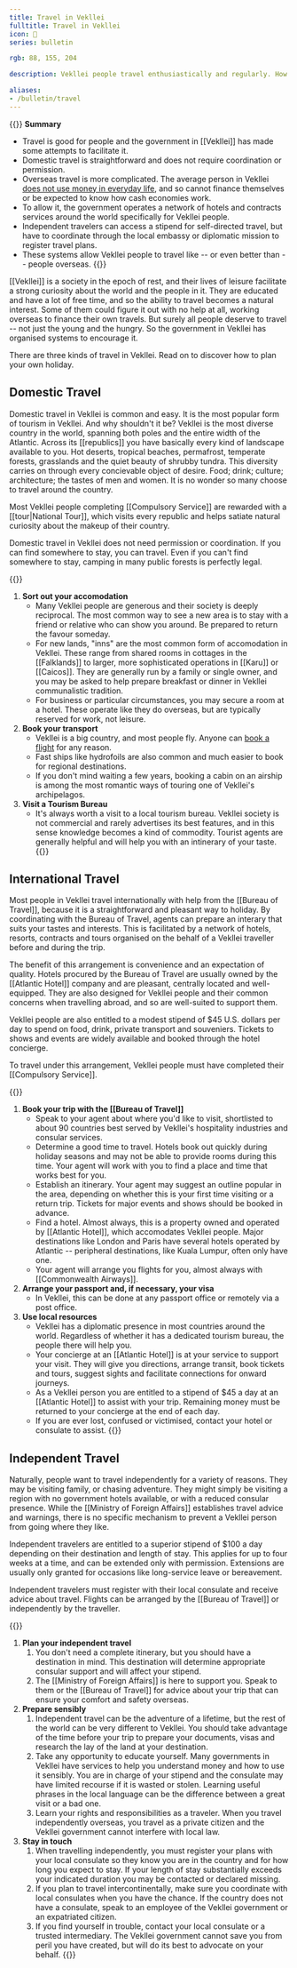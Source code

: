 ```yaml
---
title: Travel in Vekllei
fulltitle: Travel in Vekllei
icon: 🧳
series: bulletin

rgb: 88, 155, 204

description: Vekllei people travel enthusiastically and regularly. How they do so without any money is more complicated.

aliases:
- /bulletin/travel
---
```

{{<note panel>}}
**Summary**

* Travel is good for people and the government in [[Vekllei]] has made some attempts to facilitate it.
* Domestic travel is straightforward and does not require coordination or permission.
* Overseas travel is more complicated. The average person in Vekllei [does not use money in everyday life](/social-economy), and so cannot finance themselves or be expected to know how cash economies work.
* To allow it, the government operates a network of hotels and contracts services around the world specifically for Vekllei people.
* Independent travelers can access a stipend for self-directed travel, but have to coordinate through the local embassy or diplomatic mission to register travel plans.
* These systems allow Vekllei people to travel like -- or even better than -- people overseas.
{{</note>}}

[[Vekllei]] is a society in the epoch of rest, and their lives of leisure facilitate a strong curiosity about the world and the people in it. They are educated and have a lot of free time, and so the ability to travel becomes a natural interest. Some of them could figure it out with no help at all, working overseas to finance their own travels. But surely all people deserve to travel -- not just the young and the hungry. So the government in Vekllei has organised systems to encourage it.

There are three kinds of travel in Vekllei. Read on to discover how to plan your own holiday.

## Domestic Travel

Domestic travel in Vekllei is common and easy. It is the most popular form of tourism in Vekllei. And why shouldn't it be? Vekllei is the most diverse country in the world, spanning both poles and the entire width of the Atlantic. Across its [[republics]] you have basically every kind of landscape available to you. Hot deserts, tropical beaches, permafrost, temperate forests, grasslands and the quiet beauty of shrubby tundra. This diversity carries on through every concievable object of desire. Food; drink; culture; architecture; the tastes of men and women. It is no wonder so many choose to travel around the country.

Most Vekllei people completing [[Compulsory Service]] are rewarded with a [[tour|National Tour]], which visits every republic and helps satiate natural curiosity about the makeup of their country. 

Domestic travel in Vekllei does not need permission or coordination. If you can find somewhere to stay, you can travel. Even if you can't find somewhere to stay, camping in many public forests is perfectly legal.

{{<note>}}
1. **Sort out your accomodation**
    * Many Vekllei people are generous and their society is deeply reciprocal. The most common way to see a new area is to stay with a friend or relative who can show you around. Be prepared to return the favour someday.
    * For new lands, "inns" are the most common form of accomodation in Vekllei. These range from shared rooms in cottages in the [[Falklands]] to larger, more sophisticated operations in [[Karu]] or [[Caicos]]. They are generally run by a family or single owner, and you may be asked to help prepare breakfast or dinner in Vekllei communalistic tradition.
    * For business or particular circumstances, you may secure a room at a hotel. These operate like they do overseas, but are typically reserved for work, not leisure.
2. **Book your transport**
    * Vekllei is a big country, and most people fly. Anyone can [book a flight](/bulletin/airline-travel/) for any reason.
    * Fast ships like hydrofoils are also common and much easier to book for regional destinations.
    * If you don't mind waiting a few years, booking a cabin on an airship is among the most romantic ways of touring one of Vekllei's archipelagos.
3. **Visit a Tourism Bureau**
    * It's always worth a visit to a local tourism bureau. Vekllei society is not commercial and rarely advertises its best features, and in this sense knowledge becomes a kind of commodity. Tourist agents are generally helpful and will help you with an intinerary of your taste.
{{</note>}}

## International Travel

Most people in Vekllei travel internationally with help from the [[Bureau of Travel]], because it is a straightforward and pleasant way to holiday. By coordinating with the Bureau of Travel, agents can prepare an interary that suits your tastes and interests. This is facilitated by a network of hotels, resorts, contracts and tours organised on the behalf of a Vekllei traveller before and during the trip.

The benefit of this arrangement is convenience and an expectation of quality. Hotels procured by the Bureau of Travel are usually owned by the [[Atlantic Hotel]] company and are pleasant, centrally located and well-equipped. They are also designed for Vekllei people and their common concerns when travelling abroad, and so are well-suited to support them.

Vekllei people are also entitled to a modest stipend of $45 U.S. dollars per day to spend on food, drink, private transport and souveniers. Tickets to shows and events are widely available and booked through the hotel concierge.

To travel under this arrangement, Vekllei people must have completed their [[Compulsory Service]].

{{<note>}}
1. **Book your trip with the [[Bureau of Travel]]**
    * Speak to your agent about where you'd like to visit, shortlisted to about 90 countries best served by Vekllei's hospitality industries and consular services.
    * Determine a good time to travel. Hotels book out quickly during holiday seasons and may not be able to provide rooms during this time. Your agent will work with you to find a place and time that works best for you.
    * Establish an itinerary. Your agent may suggest an outline popular in the area, depending on whether this is your first time visiting or a return trip. Tickets for major events and shows should be booked in advance.
    * Find a hotel. Almost always, this is a property owned and operated by [[Atlantic Hotel]], which accomodates Vekllei people. Major destinations like London and Paris have several hotels operated by Atlantic -- peripheral destinations, like Kuala Lumpur, often only have one.
    * Your agent will arrange you flights for you, almost always with [[Commonwealth Airways]].
2. **Arrange your passport and, if necessary, your visa**
    * In Vekllei, this can be done at any passport office or remotely via a post office.
3. **Use local resources**
    * Vekllei has a diplomatic presence in most countries around the world. Regardless of whether it has a dedicated tourism bureau, the people there will help you.
    * Your concierge at an [[Atlantic Hotel]] is at your service to support your visit. They will give you directions, arrange transit, book tickets and tours, suggest sights and facilitate connections for onward journeys.
    * As a Vekllei person you are entitled to a stipend of $45 a day at an [[Atlantic Hotel]] to assist with your trip. Remaining money must be returned to your concierge at the end of each day.
    * If you are ever lost, confused or victimised, contact your hotel or consulate to assist.
{{</note>}}

## Independent Travel

Naturally, people want to travel independently for a variety of reasons. They may be visiting family, or chasing adventure. They might simply be visiting a region with no government hotels available, or with a reduced consular presence. While the [[Ministry of Foreign Affairs]] establishes travel advice and warnings, there is no specific mechanism to prevent a Vekllei person from going where they like.

Independent travelers are entitled to a superior stipend of $100 a day depending on their destination and length of stay. This applies for up to four weeks at a time, and can be extended only with permission. Extensions are usually only granted for occasions like long-service leave or bereavement.

Independent travelers must register with their local consulate and receive advice about travel. Flights can be arranged by the [[Bureau of Travel]] or independently by the traveller.

{{<note>}}
1. **Plan your independent travel**
    1. You don't need a complete itinerary, but you should have a destination in mind. This destination will determine appropriate consular support and will affect your stipend.
    2. The [[Ministry of Foreign Affairs]] is here to support you. Speak to them or the [[Bureau of Travel]] for advice about your trip that can ensure your comfort and safety overseas.
2. **Prepare sensibly**
    1. Independent travel can be the adventure of a lifetime, but the rest of the world can be very different to Vekllei. You should take advantage of the time before your trip to prepare your documents, visas and research the lay of the land at your destination.
    2. Take any opportunity to educate yourself. Many governments in Vekllei have services to help you understand money and how to use it sensibly. You are in charge of your stipend and the consulate may have limited recourse if it is wasted or stolen. Learning useful phrases in the local language can be the difference between a great visit or a bad one.
    3. Learn your rights and responsibilities as a traveler. When you travel independently overseas, you travel as a private citizen and the Vekllei government cannot interfere with local law.
3. **Stay in touch**
    1. When travelling independently, you must register your plans with your local consulate so they know you are in the country and for how long you expect to stay. If your length of stay substantially exceeds your indicated duration you may be contacted or declared missing.
    2. If you plan to travel intercontinentally, make sure you coordinate with local consulates when you have the chance. If the country does not have a consulate, speak to an employee of the Vekllei government or an expatriated citizen.
    3. If you find yourself in trouble, contact your local consulate or a trusted intermediary. The Vekllei government cannot save you from peril you have created, but will do its best to advocate on your behalf.
{{</note>}}